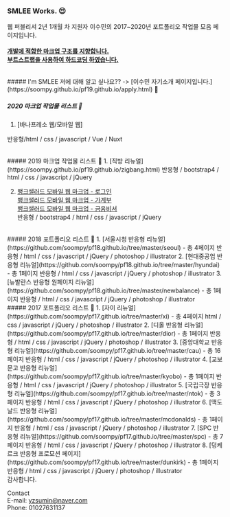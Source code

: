 
### SMLEE Works. 😍
웹 퍼블리셔 2년 1개월 차 지원자 이수민의 2017~2020년 포트폴리오 작업물 모음 페이지입니다.
<br><br>
<u><strong>개발에 적합한 마크업 구조를 지향합니다.<br>부트스트랩을 사용하여 하드코딩 하였습니다.</strong></u>

<br>
##### I'm SMLEE
저에 대해 알고 싶나요?? ->
[이수민 자기소개 페이지입니다.](https://soompy.github.io/pf19.github.io/apply.html) 🙂

##### 2020 마크업 작업물 리스트 💪
1. [바나프레소 웹/모바일 웹]

반응형/html / css / javascript / Vue / Nuxt

<br>
##### 2019 마크업 작업물 리스트 💪
1. [직방 리뉴얼](https://soompy.github.io/pf19.github.io/zigbang.html)
  반응형 / bootstrap4 / html / css / javascript / jQuery
   
2. [뱅크샐러드 모바일 웹 마크업 - 로그인](https://soompy.github.io/pf19.github.io/banksal_sign_in.html)<br>
   [뱅크샐러드 모바일 웹 마크업 - 가계부](https://soompy.github.io/pf19.github.io/banksal_book.html)<br>
   [뱅크샐러드 모바일 웹 마크업 - 금융비서](https://soompy.github.io/pf19.github.io/banksal_advice.html)<br>
  반응형 / bootstrap4 / html / css / javascript / jQuery
  
<br>
##### 2018 포트폴리오 리스트 💪
1. [서울시청 반응형 리뉴얼](https://github.com/soompy/pf18.github.io/tree/master/seoul) - 총 4페이지
  반응형 / html / css / javascript / jQuery / photoshop / illustrator
2. [현대중공업 반응형 리뉴얼](https://github.com/soompy/pf18.github.io/tree/master/hyundai) - 총 1페이지
  반응형 / html / css / javascript / jQuery / photoshop / illustrator
3. [뉴발란스 반응형 원페이지 리뉴얼](https://github.com/soompy/pf18.github.io/tree/master/newbalance) - 총 1페이지
  반응형 / html / css / javascript / jQuery / photoshop / illustrator
  
<br>
##### 2017 포트폴리오 리스트 💪
1. [자이 리뉴얼](https://github.com/soompy/pf17.github.io/tree/master/xi) - 총 4페이지
  html / css / javascript / jQuery / photoshop / illustrator
2. [디올 반응형 리뉴얼](https://github.com/soompy/pf17.github.io/tree/master/dior) - 총 1페이지
  반응형 / html / css / javascript / jQuery / photoshop / illustrator
3. [중앙대학교 반응형 리뉴얼](https://github.com/soompy/pf17.github.io/tree/master/cau) - 총 16페이지
  반응형 / html / css / javascript / jQuery / photoshop / illustrator
4. [교보문고 반응형 리뉴얼](https://github.com/soompy/pf17.github.io/tree/master/kyobo) - 총 1페이지
  반응형 / html / css / javascript / jQuery / photoshop / illustrator  
5. [국립극장 반응형 리뉴얼](https://github.com/soompy/pf17.github.io/tree/master/ntok) - 총 3페이지
  반응형 / html / css / javascript / jQuery / photoshop / illustrator
6. [맥도날드 반응형 리뉴얼](https://github.com/soompy/pf17.github.io/tree/master/mcdonalds) - 총 1페이지
  반응형 / html / css / javascript / jQuery / photoshop / illustrator
7. [SPC 반응형 리뉴얼](https://github.com/soompy/pf17.github.io/tree/master/spc) - 총 7페이지
  반응형 / html / css / javascript / jQuery / photoshop / illustrator
8. [덩케르크 반응형 프로모션 페이지](https://github.com/soompy/pf17.github.io/tree/master/dunkirk) - 총 1페이지
  반응형 / html / css / javascript / jQuery / photoshop / illustrator   

  
<br>
감사합니다.

Contact<br>
E-mail: yzsumin@naver.com<br>
Phone: 01027631137

